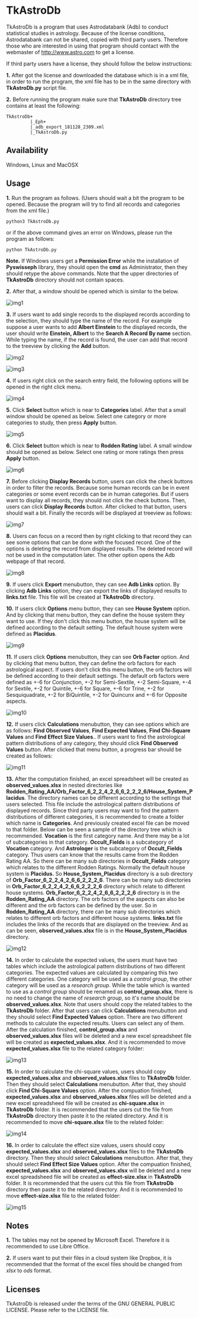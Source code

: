 # TkAstroDb

TkAstroDb is a program that uses Astrodatabank (Adb) to conduct statistical studies in astrology. Because of the license conditions, Astrodatabank can not be shared, copied with third party users. Therefore those who are interested in using that program should contact with the webmaster of http://www.astro.com to get a license.

If third party users have a license, they should follow the below instructions:

**1.** After got the license and downloaded the database which is in a xml file, in order to run the program, the xml file has to be in the same directory with **TkAstroDb.py** script file.

**2.** Before running the program make sure that **TkAstroDb** directory tree contains at least the following:

    TkAstroDb+
             |_Eph+
             |_adb_export_181128_2309.xml
             |_TkAstroDb.py

## Availability

Windows, Linux and MacOSX

## Usage

**1.** Run the program as follows. (Users should wait a bit the program to be opened. Because the program will try to find all records and categories from the xml file.)

    python3 TkAstroDb.py

or if the above command gives an error on Windows, please run the program as follows:

    python TkAstroDb.py

**Note.** If Windows users get a **Permission Error**  while the installation of **Pyswisseph** library, they should open the **cmd** as Administrator, then they should retype the above commands. Note that the upper directories of **TkAstroDb** directory should not contain spaces.

**2.** After that, a window should be opened which is similar to the below. 

![img1](https://user-images.githubusercontent.com/29302909/50402991-0f103300-07ac-11e9-98e1-fab84856cd47.png)

**3.** If users want to add single records to the displayed records according to the selection, they should type the name of the record. For example suppose a user wants to add **Albert Einstein** to the displayed records, the user should write **Einstein, Albert** to the **Search A Record By name** section. While typing the name, if the record is found, the user can add that record to the treeview by clicking the **Add** button.

![img2](https://user-images.githubusercontent.com/29302909/50403025-729a6080-07ac-11e9-85a5-a83d45b76661.png)

![img3](https://user-images.githubusercontent.com/29302909/50403053-9d84b480-07ac-11e9-828b-03095fe4232d.png)

**4.** If users right click on the search entry field, the following options will be opened in the right click menu. 

![img4](https://user-images.githubusercontent.com/29302909/50403086-db81d880-07ac-11e9-91e7-53d65e7d99df.png)

**5.** Click **Select** button which is near to **Categories** label. After that a small window should be opened as below. Select one category or more categories to study, then press **Apply** button.

![img5](https://user-images.githubusercontent.com/29302909/50767418-d1bca280-128d-11e9-9c30-a7ce39884f35.png)

**6.** Click **Select** button which is near to **Rodden Rating** label. A small window should be opened as below. Select one rating or more ratings then press **Apply** button.

![img6](https://user-images.githubusercontent.com/29302909/50359618-72148680-056e-11e9-94e0-17938c41d268.png)

**7.** Before clicking **Display Records** button, users can click the check buttons in order to filter the records. Because some human records can be in event categories or some event records can be in human categories. But if users want to display all records, they should not click the check buttons. Then, users can click **Display Records** button. After clicked to that button, users should wait a bit. Finally the records will be displayed at treeview as follows:

![img7](https://user-images.githubusercontent.com/29302909/50403111-0ff59480-07ad-11e9-83dd-07d6d0d4e14a.png)

**8.** Users can focus on a record then by right clicking to that record they can see some options that can be done with the focused record. One of the options is deleting the record from displayed results. The deleted record will not be used in the computation later. The other option opens the Adb webpage of that record.

![img8](https://user-images.githubusercontent.com/29302909/50403125-37e4f800-07ad-11e9-9482-0e6e314b940e.png)

**9.** If users click **Export** menubutton, they can see **Adb Links** option. By clicking **Adb Links** option, they can export the links of displayed results to **links.txt** file. This file will be created at **TkAstroDb** directory.

**10.** If users click **Options** menu button, they can see **House System** option. And by clicking that menu button, they can define the house system they want to use. If they don't click this menu button, the house system will be defined according to the default setting. The default house system were defined as **Placidus**.

![img9](https://user-images.githubusercontent.com/29302909/50113149-29995800-0252-11e9-8563-b05f373aa0d4.png)

**11.** If users click **Options** menubutton, they can see **Orb Factor** option. And by clicking that menu button, they can define the orb factors for each astrological aspect. If users don't click this menu button, the orb factors will be defined according to their default settings. The default orb factors were defined as +-6 for Conjunction, +-2 for Semi-Sextile, +-2 Semi-Square, +-4 for Sextile, +-2 for Quintile, +-6 for Square, +-6 for Trine, +-2 for Sesquiquadrate, +-2 for BiQuintile, +-2 for Quincunx and +-6 for Opposite aspects.

![img10](https://user-images.githubusercontent.com/29302909/50407124-2cf88a80-07e2-11e9-92f4-d51a4f7a6697.png)

**12.** If users click **Calculations** menubutton, they can see options which are as follows: **Find Observed Values**, **Find Expected Values**, **Find Chi-Square Values** and **Find Effect Size Values**.. If users want to find the astrological pattern distributions of any category, they should click **Find Observed Values** button. After clicked that menu button, a progress bar should be created as follows:

![img11](https://user-images.githubusercontent.com/29302909/50379493-f8f35d00-065b-11e9-8c5c-361096cc1579.png)

**13.** After the computation finished, an excel spreadsheet will be created as **observed_values.xlsx** in nested directories like **Rodden_Rating_AA/Orb_Factor_6_2_2_4_2_6_6_2_2_2_6/House_System_Placidus**. The directory names can be different according to the settings that users selected. This file include the astrological pattern distributions of displayed records. Since third party users may want to find the pattern distributions of different categories, it is recommended to create a folder which name is **Categories**. And previously created excel file can be moved to that folder. Below can be seen a sample of the directory tree which is recommended. **Vocation** is the first category name. And there may be a lot of subcategories in that category. **Occult_Fields** is a subcategory of **Vocation** category. And **Astrologer** is the subcategory of **Occult_Fields** category. Thus users can know that the results came from the Rodden Rating AA. So there can be many sub directories in **Occult_Fields** category which relates to the different Rodden Ratings. Normally the default house system is **Placidus.** So **House_System_Placidus** directory is a sub directory of **Orb_Factor_6_2_2_4_2_6_6_2_2_2_6**. There can be many sub directories in **Orb_Factor_6_2_2_4_2_6_6_2_2_2_6** directory which relate to different house systems. **Orb_Factor_6_2_2_4_2_6_6_2_2_2_6** directory is in the **Rodden_Rating_AA** directory. The orb factors of the aspects can also be different and the orb factors can be defined by the user. So in **Rodden_Rating_AA** directory, there can be many sub directories which relates to different orb factors and different house systems. **links.txt** file includes the links of the records that are displayed on the treeview. And as can be seen, **observed_values.xlsx** file is in the **House_System_Placidus** directory.

![img12](https://user-images.githubusercontent.com/29302909/50403168-71b5fe80-07ad-11e9-90a3-ff1015787932.png)

**14.** In order to calculate the expected values, the users must have two tables which include the astrological pattern distributions of two different categories. The expected values are calculated by comparing this two different categories. One category will be used as a *control group*, the other category will be used as a *research group*. While the table which is wanted to use as a *control group* should be renamed as **control_group.xlsx**, there is no need to change the name of *research group*, so it's name should be **observed_values.xlsx**. Note that users should copy the related tables to the **TkAstroDb** folder. After that users can click **Calculations** menubutton and they should select **Find Expected Values** option. There are two different methods to calculate the expected results. Users can select any of them. After the calculation finished, **control_group.xlsx** and **observed_values.xlsx** files will be deleted and a new excel spreadsheet file will be created as **expected_values.xlsx**. And it is recommended to move **expected_values.xlsx** file to the related category folder:

![img13](https://user-images.githubusercontent.com/29302909/50427153-6ea43680-08b1-11e9-9b56-672613b507b8.png)

**15.** In order to calculate the chi-square values, users should copy **expected_values.xlsx** and **observed_values.xlsx** files to **TkAstroDb** folder. Then they should select **Calculations** menubutton. After that, they should click **Find Chi-Square Values** option. After the compuation finished, **expected_values.xlsx** and **observed_values.xlsx** files will be deleted and a new excel spreadsheed file will be created as **chi-square.xlsx** in **TkAstroDb** folder. It is recommended that the users cut the file from **TkAstroDb** directory then paste it to the related directory. And it is recommended to move **chi-square.xlsx** file to the related folder:

![img14](https://user-images.githubusercontent.com/29302909/50427148-3866b700-08b1-11e9-834c-4787196c7604.png)

**16.** In order to calculate the effect size values, users should copy **expected_values.xlsx** and **observed_values.xlsx** files to the **TkAstroDb** directory. Then they should select **Calculations** menubutton. After that, they should select **Find Effect Size Values** option. After the compuation finished, **expected_values.xlsx** and **observed_values.xlsx** will be deleted and a new excel spreadsheed file will be created as **effect-size.xlsx** in **TkAstroDb** folder. It is recommended that the users cut this file from **TkAstroDb** directory then paste it to the related directory. And it is recommended to move **effect-size.xlsx** file to the related folder:

![img15](https://user-images.githubusercontent.com/29302909/50427129-c68e6d80-08b0-11e9-962d-16e25a55570e.png)

## Notes

**1.** The tables may not be opened by Microsoft Excel. Therefore it is recommended to use Libre Office. 

**2.** If users want to put their files in a cloud system like Dropbox, it is recommended that the format of the excel files should be changed from *xlsx* to *ods* format.

## Licenses

TkAstroDb is released under the terms of the GNU GENERAL PUBLIC LICENSE. Please refer to the LICENSE file.

